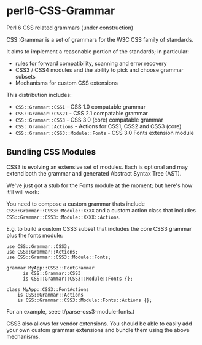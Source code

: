 perl6-CSS-Grammar
=================

Perl 6 CSS related grammars (under construction)

CSS::Grammar is a set of grammars for the W3C CSS family of standards.

It aims to implement a reasonable portion of the standards; in particular:

- rules for forward compatibility, scanning and error recovery
- CSS3 / CSS4 modules and the ability to pick and choose grammar subsets
- Mechanisms for custom CSS extensions

This distribution includes:

- `CSS::Grammar::CSS1`  - CSS 1.0 compatable grammar
- `CSS::Grammar::CSS21` - CSS 2.1 compatable grammar
- `CSS::Grammar::CSS3`  - CSS 3.0 (core) compatable grammar
- `CSS::Grammar::Actions`  - Actions for CSS1, CSS2 and CSS3 (core)
- `CSS::Grammar::CSS3::Module::Fonts` - CSS 3.0 Fonts extension module

Bundling CSS Modules
--------------------
CSS3 is evolving an extensive set of modules. Each is optional
and may extend both the grammar and generated Abstract Syntax Tree (AST).

We've just got a stub for the Fonts module at the moment; but here's how it'll
will work:

You need to compose a custom grammar thats include `CSS::Grammar::CSS3::Module::XXXX` and a custom action class that includes `CSS::Grammar::CSS3::Module::XXXX::Actions`.

E.g. to build a custom CSS3 subset that includes the core CSS3 grammar
plus the fonts module:

    use CSS::Grammar::CSS3;
    use CSS::Grammar::Actions;
    use CSS::Grammar::CSS3::Module::Fonts;

    grammar MyApp::CSS3::FontGrammar
          is CSS::Grammar::CSS3
          is CSS::Grammar::CSS3::Module::Fonts {};

    class MyApp::CSS3::FontActions
        is CSS::Grammar::Actions
        is CSS::Grammar::CSS3::Module::Fonts::Actions {};

For an example, seee t/parse-css3-module-fonts.t

CSS3 also allows for vendor extensions. You should be able to easily add your
own custom grammar extensions and bundle them using the above mechanisms.

